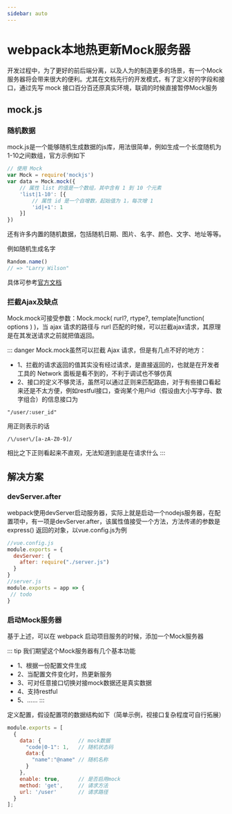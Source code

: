 ```yaml
---
sidebar: auto
---
```

# webpack本地热更新Mock服务器

开发过程中，为了更好的前后端分离，以及人为的制造更多的场景，有一个Mock服务器将会带来很大的便利。尤其在文档先行的开发模式，有了定义好的字段和接口，通过先写 mock 接口百分百还原真实环境，联调的时候直接暂停Mock服务

## mock.js

### 随机数据

mock.js是一个能够随机生成数据的js库，用法很简单，例如生成一个长度随机为1-10之间数组，官方示例如下

```javascript
// 使用 Mock
var Mock = require('mockjs')
var data = Mock.mock({
    // 属性 list 的值是一个数组，其中含有 1 到 10 个元素
    'list|1-10': [{
        // 属性 id 是一个自增数，起始值为 1，每次增 1
        'id|+1': 1
    }]
})
```
还有许多内置的随机数据，包括随机日期、图片、名字、颜色、文字、地址等等。

例如随机生成名字
```js
Random.name()
// => "Larry Wilson"
```
具体可参考[官方文档](https://github.com/nuysoft/Mock/wiki/Getting-Started)

### 拦截Ajax及缺点
Mock.mock可接受参数：Mock.mock( rurl?, rtype?, template|function( options ) )，当 ajax 请求的路径与 rurl 匹配的时候，可以拦截ajax请求，其原理是在其发送请求之前就把值返回。

::: danger Mock.mock虽然可以拦截 Ajax 请求，但是有几点不好的地方：
- 1、拦截的请求返回的值其实没有经过请求，是直接返回的，也就是在开发者工具的 Network 面板是看不到的，不利于调试也不够仿真
- 2、接口的定义不够灵活，虽然可以通过正则来匹配路由，对于有些接口看起来还是不太方便，例如restful接口，查询某个用户id（假设由大小写字母、数字组合）的信息接口为
```
"/user/:user_id"
```
用正则表示的话
```
/\/user\/[a-zA-Z0-9]/
```
相比之下正则看起来不直观，无法知道到底是在请求什么
:::
## 解决方案

### devServer.after
webpack使用devServer启动服务器，实际上就是启动一个nodejs服务器，在配置项中，有一项是devServer.after，该属性值接受一个方法，方法传递的参数是 express() 返回的对象，以vue.config.js为例

```javascript
//vue.config.js
module.exports = {
  devServer: {
    after: require("./server.js")
  }
}
//server.js
module.exports = app => {
 // todo
}
```
### 启动Mock服务器
基于上述，可以在 webpack 启动项目服务的时候，添加一个Mock服务器

::: tip 我们期望这个Mock服务器有几个基本功能
- 1、根据一份配置文件生成
- 2、当配置文件变化时，热更新服务
- 3、可对任意接口切换对接mock数据还是真实数据
- 4、支持restful
- 5、……
:::

定义配置，假设配置项的数据结构如下（简单示例，视接口复杂程度可自行拓展）
```javascript
module.exports = [
  {
    data: {            // mock数据
      "code|0-1": 1,   // 随机状态码
      data:{
        "name":"@name" // 随机名称
      }
    },
    enable: true,      // 是否启用mock
    method: 'get',     // 请求方法
    url: '/user'       // 请求路径
  }
];
```